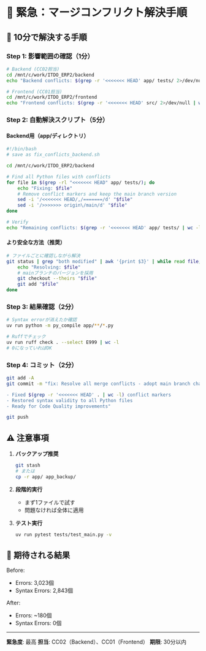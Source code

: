 # 🚨 緊急：マージコンフリクト解決手順

## 🎯 10分で解決する手順

### Step 1: 影響範囲の確認（1分）
```bash
# Backend (CC02担当)
cd /mnt/c/work/ITDO_ERP2/backend
echo "Backend conflicts: $(grep -r '<<<<<<< HEAD' app/ tests/ 2>/dev/null | wc -l)"

# Frontend (CC01担当)  
cd /mnt/c/work/ITDO_ERP2/frontend
echo "Frontend conflicts: $(grep -r '<<<<<<< HEAD' src/ 2>/dev/null | wc -l)"
```

### Step 2: 自動解決スクリプト（5分）

#### Backend用（app/ディレクトリ）
```bash
#!/bin/bash
# save as fix_conflicts_backend.sh

cd /mnt/c/work/ITDO_ERP2/backend

# Find all Python files with conflicts
for file in $(grep -rl "<<<<<<< HEAD" app/ tests/); do
    echo "Fixing: $file"
    # Remove conflict markers and keep the main branch version
    sed -i '/<<<<<<< HEAD/,/=======/d' "$file"
    sed -i '/>>>>>>> origin\/main/d' "$file"
done

# Verify
echo "Remaining conflicts: $(grep -r '<<<<<<< HEAD' app/ tests/ | wc -l)"
```

#### より安全な方法（推奨）
```bash
# ファイルごとに確認しながら解決
git status | grep "both modified" | awk '{print $3}' | while read file; do
    echo "Resolving: $file"
    # mainブランチのバージョンを採用
    git checkout --theirs "$file"
    git add "$file"
done
```

### Step 3: 結果確認（2分）
```bash
# Syntax errorが消えたか確認
uv run python -m py_compile app/**/*.py

# Ruffでチェック
uv run ruff check . --select E999 | wc -l
# 0になっていればOK
```

### Step 4: コミット（2分）
```bash
git add -A
git commit -m "fix: Resolve all merge conflicts - adopt main branch changes

- Fixed $(grep -r '<<<<<<< HEAD' . | wc -l) conflict markers
- Restored syntax validity to all Python files
- Ready for Code Quality improvements"

git push
```

## ⚠️ 注意事項

1. **バックアップ推奨**
   ```bash
   git stash
   # または
   cp -r app/ app_backup/
   ```

2. **段階的実行**
   - まず1ファイルで試す
   - 問題なければ全体に適用

3. **テスト実行**
   ```bash
   uv run pytest tests/test_main.py -v
   ```

## 🎯 期待される結果

Before:
- Errors: 3,023個
- Syntax Errors: 2,843個

After:
- Errors: ~180個
- Syntax Errors: 0個

---

**緊急度**: 最高
**担当**: CC02（Backend）、CC01（Frontend）
**期限**: 30分以内